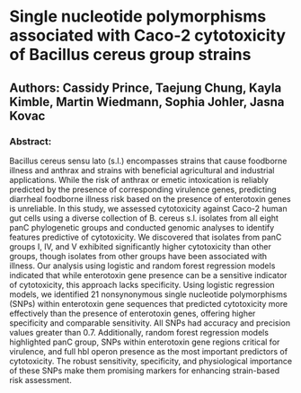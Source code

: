 # Single nucleotide polymorphisms associated with Caco-2 cytotoxicity of Bacillus cereus group strains

## Authors: Cassidy Prince, Taejung Chung, Kayla Kimble, Martin Wiedmann, Sophia Johler, Jasna Kovac

### Abstract:
Bacillus cereus sensu lato (s.l.) encompasses strains that cause foodborne illness and anthrax and strains with beneficial agricultural and industrial applications. While the risk of anthrax or emetic intoxication is reliably predicted by the presence of corresponding virulence genes, predicting diarrheal foodborne illness risk based on the presence of enterotoxin genes is unreliable. In this study, we assessed cytotoxicity against Caco-2 human gut cells using a diverse collection of B. cereus s.l. isolates from all eight panC phylogenetic groups and conducted genomic analyses to identify features predictive of cytotoxicity. We discovered that isolates from panC groups I, IV, and V exhibited significantly higher cytotoxicity than other groups, though isolates from other groups have been associated with illness. Our analysis using logistic and random forest regression models indicated that while enterotoxin gene presence can be a sensitive indicator of cytotoxicity, this approach lacks specificity. Using logistic regression models, we identified 21 nonsynonymous single nucleotide polymorphisms (SNPs) within enterotoxin gene sequences that predicted cytotoxicity more effectively than the presence of enterotoxin genes, offering higher specificity and comparable sensitivity. All SNPs had accuracy and precision values greater than 0.7. Additionally, random forest regression models highlighted panC group, SNPs within enterotoxin gene regions critical for virulence, and full hbl operon presence as the most important predictors of cytotoxicity. The robust sensitivity, specificity, and physiological importance of these SNPs make them promising markers for enhancing strain-based risk assessment.
